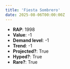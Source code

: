 ```yaml
---
title: 'Fiesta Sombrero'
date: 2025-08-06T00:00:00Z
---
```

- **RAP**: 1998
- **Value**: -1
- **Demand level**: -1
- **Trend**: -1
- **Projected?**: True
- **Hyped?**: True
- **Rare?**: True
